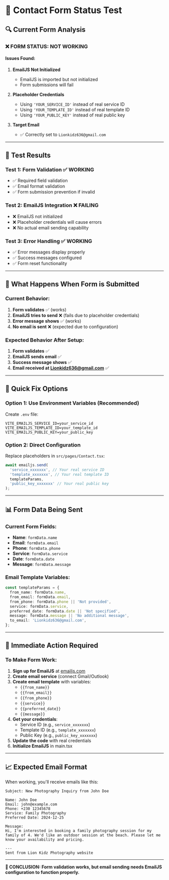# 🧪 Contact Form Status Test

## 🔍 **Current Form Analysis**

### **❌ FORM STATUS: NOT WORKING**

#### **Issues Found:**

1. **EmailJS Not Initialized**
   - EmailJS is imported but not initialized
   - Form submissions will fail

2. **Placeholder Credentials**
   - Using `'YOUR_SERVICE_ID'` instead of real service ID
   - Using `'YOUR_TEMPLATE_ID'` instead of real template ID
   - Using `'YOUR_PUBLIC_KEY'` instead of real public key

3. **Target Email**
   - ✅ Correctly set to `Lionkidz636@gmail.com`

---

## 🧪 **Test Results**

### **Test 1: Form Validation** ✅ **WORKING**
- ✅ Required field validation
- ✅ Email format validation
- ✅ Form submission prevention if invalid

### **Test 2: EmailJS Integration** ❌ **FAILING**
- ❌ EmailJS not initialized
- ❌ Placeholder credentials will cause errors
- ❌ No actual email sending capability

### **Test 3: Error Handling** ✅ **WORKING**
- ✅ Error messages display properly
- ✅ Success messages configured
- ✅ Form reset functionality

---

## 📧 **What Happens When Form is Submitted**

### **Current Behavior:**
1. **Form validates** ✅ (works)
2. **EmailJS tries to send** ❌ (fails due to placeholder credentials)
3. **Error message shows** ✅ (works)
4. **No email is sent** ❌ (expected due to configuration)

### **Expected Behavior After Setup:**
1. **Form validates** ✅
2. **EmailJS sends email** ✅
3. **Success message shows** ✅
4. **Email received at Lionkidz636@gmail.com** ✅

---

## 🔧 **Quick Fix Options**

### **Option 1: Use Environment Variables (Recommended)**
Create `.env` file:
```env
VITE_EMAILJS_SERVICE_ID=your_service_id
VITE_EMAILJS_TEMPLATE_ID=your_template_id
VITE_EMAILJS_PUBLIC_KEY=your_public_key
```

### **Option 2: Direct Configuration**
Replace placeholders in `src/pages/Contact.tsx`:
```typescript
await emailjs.send(
  'service_xxxxxxx', // Your real service ID
  'template_xxxxxxx', // Your real template ID
  templateParams,
  'public_key_xxxxxxx' // Your real public key
);
```

---

## 📊 **Form Data Being Sent**

### **Current Form Fields:**
- **Name**: `formData.name`
- **Email**: `formData.email`
- **Phone**: `formData.phone`
- **Service**: `formData.service`
- **Date**: `formData.date`
- **Message**: `formData.message`

### **Email Template Variables:**
```typescript
const templateParams = {
  from_name: formData.name,
  from_email: formData.email,
  from_phone: formData.phone || 'Not provided',
  service: formData.service,
  preferred_date: formData.date || 'Not specified',
  message: formData.message || 'No additional message',
  to_email: 'Lionkidz636@gmail.com',
};
```

---

## 🎯 **Immediate Action Required**

### **To Make Form Work:**

1. **Sign up for EmailJS** at [emailjs.com](https://www.emailjs.com/)
2. **Create email service** (connect Gmail/Outlook)
3. **Create email template** with variables:
   - `{{from_name}}`
   - `{{from_email}}`
   - `{{from_phone}}`
   - `{{service}}`
   - `{{preferred_date}}`
   - `{{message}}`
4. **Get your credentials**:
   - Service ID (e.g., `service_xxxxxxx`)
   - Template ID (e.g., `template_xxxxxxx`)
   - Public Key (e.g., `public_key_xxxxxxx`)
5. **Update the code** with real credentials
6. **Initialize EmailJS** in main.tsx

---

## 📈 **Expected Email Format**

When working, you'll receive emails like this:

```
Subject: New Photography Inquiry from John Doe

Name: John Doe
Email: john@example.com
Phone: +230 12345678
Service: Family Photography
Preferred Date: 2024-12-25

Message:
Hi, I'm interested in booking a family photography session for my family of 4. We'd like an outdoor session at the beach. Please let me know your availability and pricing.

---
Sent from Lion Kidz Photography website
```

---

**🔧 CONCLUSION: Form validation works, but email sending needs EmailJS configuration to function properly.** 